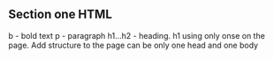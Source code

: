 ## Section one HTML

b - bold text
p - paragraph
h1...h2 - heading. h1 using only onse on the page. Add structure to the page
can be only one head and one body

